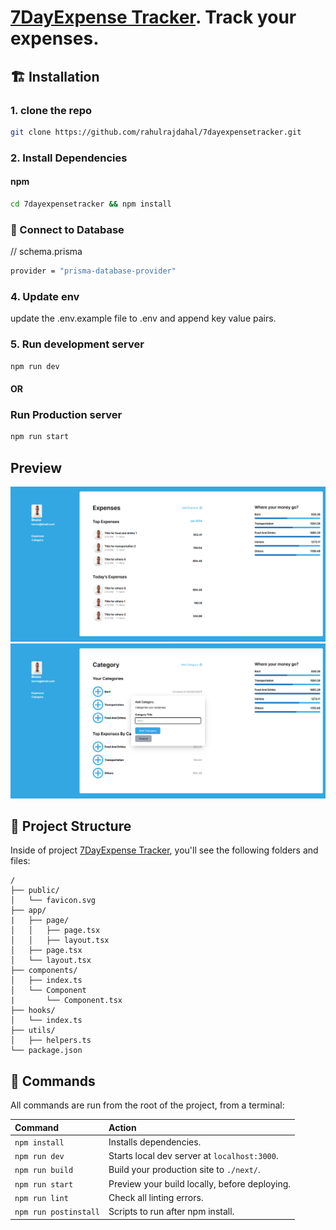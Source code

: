 # [7DayExpense Tracker](https://7dayexpensetracker.vercel.app/). Track your expenses.

## 🏗 Installation

### 1. clone the repo

```sh
git clone https://github.com/rahulrajdahal/7dayexpensetracker.git
```

### 2. Install Dependencies

#### npm

```sh
cd 7dayexpensetracker && npm install
```

### 💾 Connect to Database

// schema.prisma

```sh
provider = "prisma-database-provider"
```

### 4. Update env

update the .env.example file to .env and append key value pairs.

### 5. Run development server

```sh
npm run dev
```

#### OR

### Run Production server

```sh
npm run start
```

## Preview

[![7DayExpense Tracker](./screenshots/7dayexpensetracker.png)](https://7dayexpensetracker.vercel.app/)
![7dayexpensetracker](./screenshots/add-category.png)

## 🚀 Project Structure

Inside of project [7DayExpense Tracker](https://7dayexpensetracker.vercel.app), you'll see the following folders and files:

```text
/
├── public/
│   └── favicon.svg
├── app/
|   ├── page/
│   │   ├── page.tsx
│   │   ├── layout.tsx
│   ├── page.tsx
│   └── layout.tsx
├── components/
│   ├── index.ts
│   └── Component
|       └── Component.tsx
├── hooks/
│   └── index.ts
├── utils/
│   ├── helpers.ts
└── package.json
```

## 🧞 Commands

All commands are run from the root of the project, from a terminal:

| Command               | Action                                        |
| :-------------------- | :-------------------------------------------- |
| `npm install`         | Installs dependencies.                        |
| `npm run dev`         | Starts local dev server at `localhost:3000`.  |
| `npm run build`       | Build your production site to `./next/`.      |
| `npm run start`       | Preview your build locally, before deploying. |
| `npm run lint`        | Check all linting errors.                     |
| `npm run postinstall` | Scripts to run after npm install.             |
